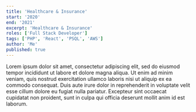```yaml
---
title: 'Healthcare & Insurance'
start: '2020'
end: '2021'
excerpt: 'Healthcare & Insurance'
roles: ['Full Stack Developer']
tags: ['PHP', 'React', 'PSQL', 'AWS']
author: 'Me'
published: true
---
```


Lorem ipsum dolor sit amet, consectetur adipiscing elit, sed do eiusmod tempor incididunt ut labore et dolore magna aliqua. Ut enim ad minim veniam, quis nostrud exercitation ullamco laboris nisi ut aliquip ex ea commodo consequat. Duis aute irure dolor in reprehenderit in voluptate velit esse cillum dolore eu fugiat nulla pariatur. Excepteur sint occaecat cupidatat non proident, sunt in culpa qui officia deserunt mollit anim id est laborum.